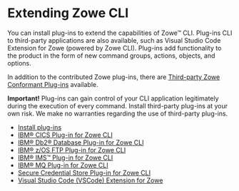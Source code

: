 # Extending Zowe CLI

You can install plug-ins to extend the capabilities of Zowe&trade; CLI. Plug-ins CLI to third-party applications are also available, such as Visual Studio Code Extension for Zowe (powered by Zowe CLI). Plug-ins add functionality to the product in the form of new command groups, actions, objects, and options.

In addition to the contributed Zowe plug-ins, there are [Third-party Zowe Conformant Plug-ins](https://www.openmainframeproject.org/projects/zowe/conformance) available.

**Important!** Plug-ins can gain control of your CLI application legitimately during the execution of every command. Install third-party plug-ins at your own risk. We make no warranties regarding the use of third-party plug-ins.

- [Install plug-ins](cli-installplugins.md)
- [IBM® CICS Plug-in for Zowe CLI](cli-cicsplugin.md)
- [IBM® Db2® Database Plug-in for Zowe CLI](cli-db2plugin.md)
- [IBM® z/OS FTP Plug-in for Zowe CLI](cli-zftpplugin.md)
- [IBM® IMS™ Plug-in for Zowe CLI](cli-imsplugin.md)
- [IBM® MQ Plug-in for Zowe CLI](cli-mqplugin.md)
- [Secure Credential Store Plug-in for Zowe CLI](cli-scsplugin.md)
- [Visual Studio Code (VSCode) Extension for Zowe](cli-vscodeplugin.md)
